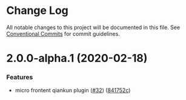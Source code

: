 # Change Log

All notable changes to this project will be documented in this file. See [Conventional Commits](https://conventionalcommits.org) for commit guidelines.

# 2.0.0-alpha.1 (2020-02-18)

### Features

- micro frontent qiankun plugin ([#32](https://github.com/umijs/umi-plugin-qiankun/issues/32)) ([841752c](https://github.com/umijs/umi-plugin-qiankun/commit/841752ceca07b84f8b984b54b366ad3ede614be7))
